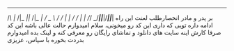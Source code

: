    _    ____ ___  ____ ___ 
  /_\  |_  /|_ _||_  /|_ _|
 / _ \  / /  | |  / /  | | 
/_/ \_\/___||___|/___||___|
بر پدر و مادر انحصارطلب لعنت
این راه ادامه داره
تویی که داری این کد رو میخونی، سلام
امیدوارم حالت عالی باشه
این کد صرفا کارش اینه سایت های دانلود و تماشای رایگان رو معرفی کنه و لینک بده
امیدوارم بدردت بخوره
 با سپاس، عزیزی
